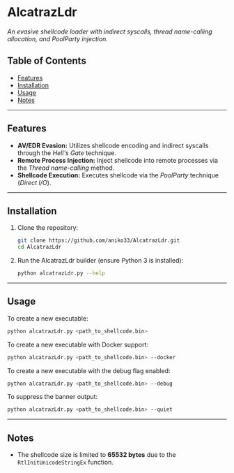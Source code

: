# AlcatrazLdr

*An evasive shellcode loader with indirect syscalls, thread name-calling allocation, and PoolParty injection.*

## Table of Contents
- [Features](#features)
- [Installation](#installation)
- [Usage](#usage)
- [Notes](#notes)

---

## Features

- **AV/EDR Evasion:** Utilizes shellcode encoding and indirect syscalls through the *Hell's Gate* technique.
- **Remote Process Injection:** Inject shellcode into remote processes via the *Thread name-calling* method.
- **Shellcode Execution:** Executes shellcode via the *PoolParty* technique (*Direct I/O*).

---

## Installation

1. Clone the repository:
   ```bash
   git clone https://github.com/aniko33/AlcatrazLdr.git
   cd AlcatrazLdr
   ```

2. Run the AlcatrazLdr builder (ensure Python 3 is installed):
   ```bash
   python alcatrazLdr.py --help
   ```

---

## Usage

To create a new executable:
```bash
python alcatrazLdr.py <path_to_shellcode.bin>
```

To create a new executable with Docker support:
```bash
python alcatrazLdr.py <path_to_shellcode.bin> --docker
```

To create a new executable with the debug flag enabled:
```bash
python alcatrazLdr.py <path_to_shellcode.bin> --debug
```

To suppress the banner output:
```bash
python alcatrazLdr.py <path_to_shellcode.bin> --quiet
```

---

## Notes

- The shellcode size is limited to **65532 bytes** due to the `RtlInitUnicodeStringEx` function.
